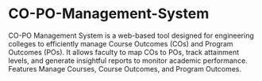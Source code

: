 # CO-PO-Management-System
CO-PO Management System is a web-based tool designed for engineering colleges to efficiently manage Course Outcomes (COs) and Program Outcomes (POs). It allows faculty to map COs to POs, track attainment levels, and generate insightful reports to monitor academic performance.  Features  Manage Courses, Course Outcomes, and Program Outcomes. 
